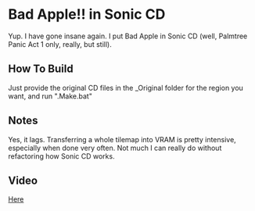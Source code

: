 # Bad Apple!! in Sonic CD
Yup. I have gone insane again. I put Bad Apple in Sonic CD (well, Palmtree Panic Act 1 only, really, but still).

## How To Build
Just provide the original CD files in the _Original folder for the region you want, and run ".Make.bat"

## Notes
Yes, it lags. Transferring a whole tilemap into VRAM is pretty intensive, especially when done very often. Not much I can really do without refactoring how Sonic CD works.

## Video
[Here](https://youtu.be/KY1mrSiiA30)
